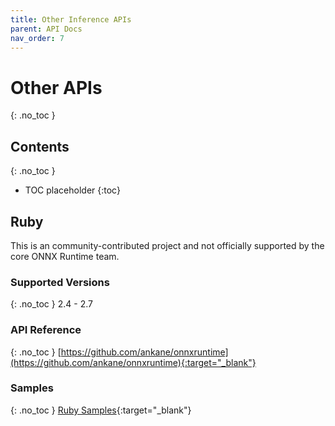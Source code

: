 ```yaml
---
title: Other Inference APIs
parent: API Docs
nav_order: 7
---
```


# Other APIs
{: .no_toc }

## Contents
{: .no_toc }

* TOC placeholder
{:toc}

## Ruby
This is an community-contributed project and not officially supported by the core ONNX Runtime team.

### Supported Versions
{: .no_toc }
2.4 - 2.7

### API Reference
{: .no_toc }
[https://github.com/ankane/onnxruntime](https://github.com/ankane/onnxruntime){:target="_blank"}

### Samples
{: .no_toc }
[Ruby Samples](https://ankane.org/tensorflow-ruby){:target="_blank"}